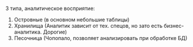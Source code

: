 3 типа, аналитическое восприятие:
1) Островные (в основном небольшие таблицы)
2) Хранилища (Аналитик зависит от тех. спецов, но зато есть бизнес-аналитика. Дорогие)
3) Песочница (Чопопало, позволяет анализировать при обработке БД)
